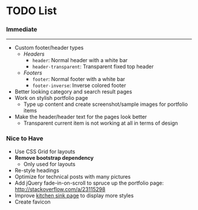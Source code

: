 TODO List
===

### Immediate
--------
- Custom footer/header types
  - *Headers*
    - `header`: Normal header with a white bar
    - `header-transparent`: Transparent fixed top header
  - *Footers*
    - `footer`: Normal footer with a white bar
    - `footer-inverse`: Inverse colored footer
- Better looking category and search result pages
- Work on stylish portfolio page
  - Type up content and create screenshot/sample images for portfolio items
- Make the header/header text for the pages look better
  - Transparent current item is not working at all in terms of design

### Nice to Have
- Use CSS Grid for layouts
- **Remove bootstrap dependency**
    - Only used for layouts 
- Re-style headings
- Optimize for technical posts with many pictures
- Add jQuery fade-in-on-scroll to spruce up the portfolio page: http://stackoverflow.com/a/23115298
- Improve [kitchen sink page](https://yimd.net/kitchen-sink/) to display more styles
- Create favicon
